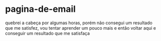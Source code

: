 # pagina-de-email

quebrei a cabeça por algumas horas, porém não consegui um resultado que me satisfez,
vou tentar aprender um pouco mais e então voltar aqui e conseguir um resultado que me satisfaça
